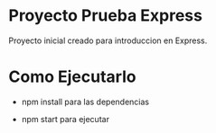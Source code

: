 # Proyecto Prueba Express

Proyecto inicial creado para introduccion en Express.

# Como Ejecutarlo

- npm install para las dependencias

- npm start para ejecutar
